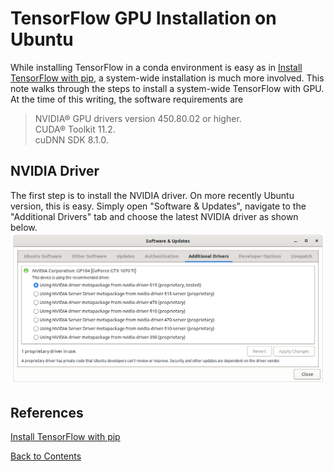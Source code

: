 # TensorFlow GPU Installation on Ubuntu

While installing TensorFlow in a conda environment is easy as in [Install TensorFlow with pip](https://www.tensorflow.org/install/pip), a system-wide installation is much more involved.
This note walks through the steps to install a system-wide TensorFlow with GPU.\
At the time of this writing, the software requirements are
> NVIDIA® GPU drivers version 450.80.02 or higher.\
> CUDA® Toolkit 11.2.\
> cuDNN SDK 8.1.0.

## NVIDIA Driver
The first step is to install the NVIDIA driver. On more recently Ubuntu version, this is easy. Simply open "Software & Updates", navigate to the "Additional Drivers" tab and choose the latest NVIDIA driver as shown below.
![Image](../data/nvidia-driver.png)


## References
[Install TensorFlow with pip](https://www.tensorflow.org/install/pip)

[Back to Contents](../README.md)

